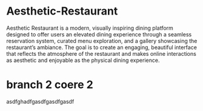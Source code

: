 # Aesthetic-Restaurant
 Aesthetic Restaurant is a modern, visually inspiring dining platform designed to offer users an elevated dining experience through a seamless reservation system, curated menu exploration, and a gallery showcasing the restaurant’s ambiance. The goal is to create an engaging, beautiful interface that reflects the atmosphere of the restaurant and makes online interactions as aesthetic and enjoyable as the physical dining experience.

# branch 2 coere 2
asdfghadfgasdfgasdfgasdf